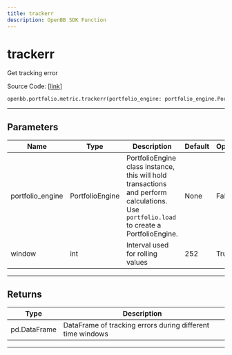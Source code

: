 ```yaml
---
title: trackerr
description: OpenBB SDK Function
---
```


# trackerr

Get tracking error

Source Code: [[link](https://github.com/OpenBB-finance/OpenBBTerminal/tree/main/openbb_terminal/portfolio/portfolio_model.py#L1344)]

```python
openbb.portfolio.metric.trackerr(portfolio_engine: portfolio_engine.PortfolioEngine, window: int = 252)
```

---

## Parameters

| Name | Type | Description | Default | Optional |
| ---- | ---- | ----------- | ------- | -------- |
| portfolio_engine | PortfolioEngine | PortfolioEngine class instance, this will hold transactions and perform calculations.<br/>Use `portfolio.load` to create a PortfolioEngine. | None | False |
| window | int | Interval used for rolling values | 252 | True |


---

## Returns

| Type | Description |
| ---- | ----------- |
| pd.DataFrame | DataFrame of tracking errors during different time windows |
---

